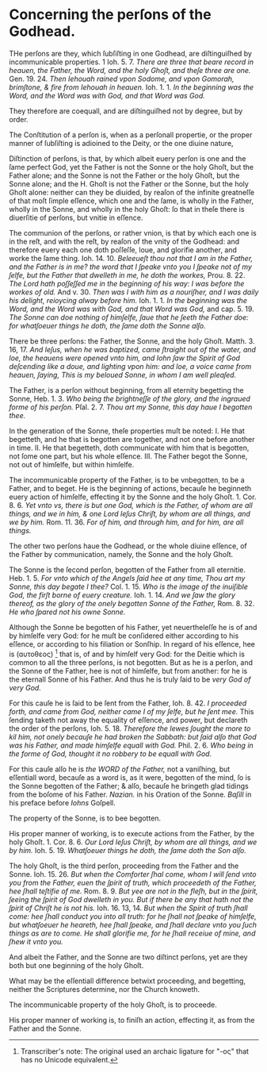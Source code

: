 # Concerning the perſons of the Godhead.

THe perſons are they, which ſubſiſting in one Godhead, are diſtinguiſhed by incommunicable properties. 1 Ioh. 5. 7. *There are three that beare record in heauen, the Father, the Word, and the holy Ghoſt, and theſe three are one.* Gen. 19. 24. *Then Iehouah rained vpon Sodome, and vpon Gomorah, brimſtone, & fire from Iehouah in heauen.* Ioh. 1. 1. *In the beginning was the Word, and the Word was with God, and that Word was God.*

They therefore are coequall, and are diſtinguiſhed not by degree, but by order.

The Conſtitution of a perſon is, when as a perſonall propertie, or the proper manner of ſubſiſting is adioined to the Deity, or the one diuine nature,

Diſtinction of perſons, is that, by which albeit euery perſon is one and the ſame perfect God, yet the Father is not the Sonne or the holy Ghoſt, but the Father alone; and the Sonne is not the Father or the holy Ghoſt, but the Sonne alone; and the H. Ghoſt is not the Father or the Sonne, but the holy Ghoſt alone: neither can they be diuided, by reaſon of the infinite greatneſſe of that moſt ſimple eſſence, which one and the ſame, is wholly in the Father, wholly in the Sonne, and wholly in the holy Ghoſt: ſo that in theſe there is diuerſitie of perſons, but vnitie in eſſence.

The communion of the perſons, or rather vnion, is that by which each one is in the reſt, and with the reſt, by reaſon of the vnity of the Godhead: and therefore euery each one doth poſſeſſe, loue, and glorifie another, and worke the ſame thing. Ioh. 14. 10. *Beleeueſt thou not that I am in the Father, and the Father is in me? the word that I ſpeake vnto you I ſpeake not of my ſelfe, but the Father that dwelleth in me, he doth the workes,* Prou. 8. 22. *The Lord hath poſſeſſed me in the beginning of his way: I was before the workes of old.* And v. 30. *Then was I with him as a nouriſher, and I was daily his delight, reioycing alway before him.* Ioh. 1. 1. *In the beginning was the Word, and the Word was with God, and that Word was God,* and cap. 5. 19. *The Sonne can doe nothing of himſelfe, ſaue that he ſeeth the Father doe: for whatſoeuer things he doth, the ſame doth the Sonne alſo.*

There be three perſons: the Father, the Sonne, and the holy Ghoſt. Matth. 3. 16, 17. *And Ieſus, when he was baptized, came ſtraight out of the water, and loe, the heauens were opened vnto him, and Iohn ſaw the Spirit of God deſcending like a doue, and lighting vpon him: and loe, a voice came from heauen, ſaying, This is my beloued Sonne, in whom I am well pleaſed.*

The Father, is a perſon without beginning, from all eternity begetting the Sonne, Heb. 1. 3. *Who being the brightneſſe of the glory, and the ingraued forme of his perſon.* Pſal. 2. 7. *Thou art my Sonne, this day haue I begotten thee.*

In the generation of the Sonne, theſe properties muſt be noted: I. He that begetteth, and he that is begotten are together, and not one before another in time. II. He that begetteth, doth communicate with him that is begotten, not ſome one part, but his whole eſſence. III. The Father begot the Sonne, not out of himſelfe, but within himſelfe.

The incommunicable property of the Father, is to be vnbegotten, to be a Father, and to beget. He is the beginning of actions, becauſe he beginneth euery action of himſelfe, effecting it by the Sonne and the holy Ghoſt. 1. Cor. 8. 6. *Yet vnto vs, there is but one God, which is the Father, of whom are all things, and we in him, & one Lord Ieſus Chriſt, by whom are all things, and we by him.* Rom. 11. 36. *For of him, and through him, and for him, are all things.*

The other two perſons haue the Godhead, or the whole diuine eſſence, of the Father by communication, namely, the Sonne and the holy Ghoſt.

The Sonne is the ſecond perſon, begotten of the Father from all eternitie. Heb. 1. 5. *For vnto which of the Angels ſaid hee at any time, Thou art my Sonne, this day begate I thee?* Col. 1. 15. *Who is the image of the inuiſible God, the firſt borne of euery creature.* Ioh. 1. 14. *And we ſaw the glory thereof, as the glory of the onely begotten Sonne of the Father,* Rom. 8. 32. *He who ſpared not his owne Sonne.*

Although the Sonne be begotten of his Father, yet neuertheleſſe he is of and by himſelfe very God: for he muſt be conſidered either according to his eſſence, or according to his filiation or Sonſhip. In regard of his eſſence, hee is (ɑυτοθɛος) [^1] that is, of and by himſelf very God: for the Deitie which is common to all the three perſons, is not begotten. But as he is a perſon, and the Sonne of the Father, hee is not of himſelfe, but from another: for he is the eternall Sonne of his Father. And thus he is truly ſaid to be *very God of very God.*

For this cauſe he is ſaid to be ſent from the Father, Ioh. 8. 42. *I proceeded forth, and came from God, neither came I of my ſelfe, but he ſent mee.* This ſending taketh not away the equality of eſſence, and power, but declareth the order of the perſons, Ioh. 5. 18. *Therefore the Iewes ſought the more to kil him, not onely becauſe he had broken the Sabbath: but ſaid alſo that God was his Father, and made himſelfe equall with God.* Phil. 2. 6. *Who being in the forme of God, thought it no robbery to be equall with God.*

For this cauſe alſo he is *the WORD of the Father,* not a vaniſhing, but eſſentiall word, becauſe as a word is, as it were, begotten of the mind, ſo is the Sonne begotten of the Father; & alſo, becauſe he bringeth glad tidings from the boſome of his Father. *Nazian.* in his Oration of the Sonne. *Baſill* in his preface before *Iohns* Goſpell.

The property of the Sonne, is to bee begotten.

His proper manner of working, is to execute actions from the Father, by the holy Ghoſt. 1. Cor. 8. 6. *Our Lord Ieſus Chriſt, by whom are all things, and we by him.* Ioh. 5. 19. *Whatſoeuer things he doth, the ſame doth the Son alſo.*

The holy Ghoſt, is the third perſon, proceeding from the Father and the Sonne. Ioh. 15. 26. *But when the Comforter ſhal come, whom I will ſend vnto you from the Father, euen the ſpirit of truth, which proceedeth of the Father, hee ſhall teſtifie of me.* Rom. 8. 9. *But yee are not in the fleſh, but in the ſpirit, ſeeing the ſpirit of God dwelleth in you. But if there be any that hath not the ſpirit of Chriſt he is not his.* Ioh. 16. 13, 14. *But when the Spirit of truth ſhall come: hee ſhall conduct you into all truth: for he ſhall not ſpeake of himſelfe, but whatſoeuer he heareth, hee ſhall ſpeake, and ſhall declare vnto you ſuch things as are to come. He shall glorifie me, for he ſhall receiue of mine, and ſhew it vnto you.*

And albeit the Father, and the Sonne are two diſtinct perſons, yet are they both but one beginning of the holy Ghoſt.

What may be the eſſentiall difference betwixt proceeding, and begetting, neither the Scriptures determine, nor the Church knoweth.

The incommunicable property of the holy Ghoſt, is to proceede.

His proper manner of working is, to finiſh an action, effecting it, as from the Father and the Sonne.

[^1]: Transcriber's note: The original used an archaic ligature for "-ος" that has no Unicode equivalent.